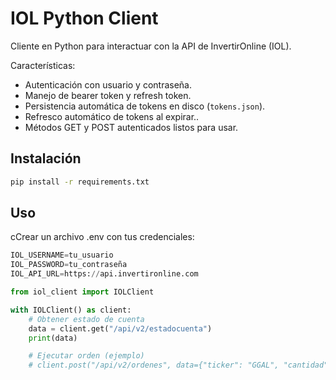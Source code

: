 # IOL Python Client

Cliente en Python para interactuar con la API de InvertirOnline (IOL).

Características:

- Autenticación con usuario y contraseña.
- Manejo de bearer token y refresh token.
- Persistencia automática de tokens en disco (`tokens.json`).
- Refresco automático de tokens al expirar..
- Métodos GET y POST autenticados listos para usar.

## Instalación

```bash
pip install -r requirements.txt
```

## Uso

cCrear un archivo .env con tus credenciales:

```python
IOL_USERNAME=tu_usuario
IOL_PASSWORD=tu_contraseña
IOL_API_URL=https://api.invertironline.com
```

```python
from iol_client import IOLClient

with IOLClient() as client:
    # Obtener estado de cuenta
    data = client.get("/api/v2/estadocuenta")
    print(data)

    # Ejecutar orden (ejemplo)
    # client.post("/api/v2/ordenes", data={"ticker": "GGAL", "cantidad": 10})

```
